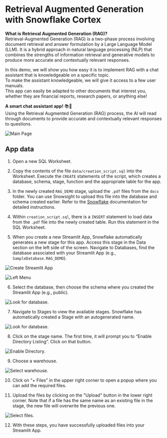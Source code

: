# Retrieval Augmented Generation with Snowflake Cortex

**What is Retrieval Augmented Generation (RAG)?** \
Retrieval-Augmented Generation (RAG) is a two-phase process involving document retrieval and answer formulation by a Large Language Model (LLM). It is a hybrid approach in natural language processing (NLP) that combines the strengths of information retrieval and generative models to produce more accurate and contextually relevant responses.

In this demo, we will show you how easy it is to implement RAG with a chat assistant that is knowledgeable on a specific topic.\
To make the assistant knowledgeable, we will give it access to a few user manuals.\
This app can easily be adapted to other documents that interest you, whether they are financial reports, research papers, or anything else!

**A smart chat assistant app!** 📚💬\
Using the Retrieval Augmented Generation (RAG) process, the AI will read through documents to provide accurate and contextually relevant responses to questions.


![Main Page](./assets/main_app.png)

## App data
1. Open a new SQL Worksheet.

2. Copy the contents of the file `data/creation_script.sql` into the Worksheet. Execute the `CREATE` statements of the script, which creates a database, schema, stage, function and the appropriate table for the app.

3. In the newly created `RAG_DEMO` stage, upload the `.pdf` files from the `docs` folder. You can use Snowsight to upload this file into the database and schema created earlier. Refer to the [Snowflake](https://docs.snowflake.com/en/user-guide/data-load-web-ui) documentation for detailed instructions.

4. Within `creation_script.sql`, there is a `INSERT` statement to load data from the `.pdf` file into the newly created table. Run this statement in the SQL Worksheet.

5. When you create a new Streamlit App, Snowflake automatically generates a new stage for this app. Access this stage in the Data section on the left side of the screen. Navigate to Databases, find the database associated with your Streamlit App (e.g., `SampleDatabase.RAG_DEMO`).

![Create Streamlit App](../shared_assets/streamlit_app.png)

![Left Menu](../shared_assets/left_menu.png)

6. Select the database, then choose the schema where you created the Streamlit App (e.g., public).

![Look for database](../shared_assets/look_for_database.png).

7. Navigate to Stages to view the available stages. Snowflake has automatically created a Stage with an autogenerated name.

![Look for database](../shared_assets/look_for_database2.png).

8. Click on the stage name. The first time, it will prompt you to “Enable Directory Listing”. Click on that button.

![Enable Directory](../shared_assets/enable_directory.png).

9. Choose a warehouse.

![Select warehouse](../shared_assets/select_warehouse.png).

10. Click on “+ Files” in the upper right corner to open a popup where you can add the required files.

11. Upload the files by clicking on the "Upload" button in the lower right corner. Note that if a file has the same name as an existing file in the stage, the new file will overwrite the previous one.

![Select files](../shared_assets/upload_file.png).

12. With these steps, you have successfully uploaded files into your Streamlit App.